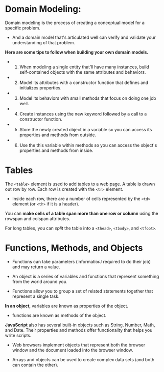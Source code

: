 # Domain Modeling:
Domain modeling is the process of creating a conceptual model for a specific problem. 
* And a domain model that's articulated well can verify and validate your understanding of that problem.

**Here are some tips to follow when building your own domain models.**

* 1.  When modeling a single entity that'll have many instances, build self-contained objects with the same attributes and behaviors.
* 2. Model its attributes with a constructor function that defines and initializes properties.
* 3. Model its behaviors with small methods that focus on doing one job well.
* 4. Create instances using the new keyword followed by a call to a constructor function.
* 5.  Store the newly created object in a variable so you can access its properties and methods from outside.
* 6. Use the this variable within methods so you can access the object's properties and methods from inside.
 
 # Tables
The `<table>` element is used to add tables to a web page.
A table is drawn out row by row. Each row is created with the `<tr>` element.

* Inside each row, there are a number of cells represented by the `<td>` element (or `<th>` if it is a header).

You can **make cells of a table span more than one row or column** using the rowspan and colspan attributes.

For long tables, you can *split* the table into a `<thead>`, `<tbody>`, and `<tfoot>`.
 
 # Functions, Methods, and Objects

* Functions can take parameters (informatiorJ required to do their job) and may return a value.

* An object is a series of variables and functions that represent something from the world around you.

* Functions allow you to group a set of related statements together that represent a single task.

**In an object**, variables are known as properties of the object.
* functions are known as methods of the object.

**JavaScript** also has several built-in objects such as String, Number, Math, and Date. Their properties and methods offer functionality that helps you write scripts.

* Web browsers implement objects that represent both the browser window and the document loaded into the browser window.


* Arrays and objects can be used to create complex data sets (and both can contain the other).
